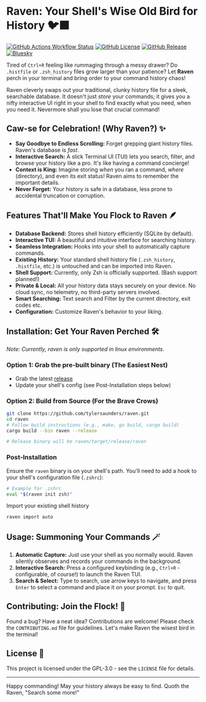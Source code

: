 # Raven: Your Shell's Wise Old Bird for History 🐦‍⬛

[![GitHub Actions Workflow Status](https://img.shields.io/github/actions/workflow/status/tylersaunders/raven/ci.yml)](https://github.com/tylersaunders/raven/actions/workflows/ci.yml)
[![GitHub License](https://img.shields.io/github/license/tylersaunders/raven)](https://github.com/tylersaunders/raven/blob/main/LICENSE)
[![GitHub Release](https://img.shields.io/github/v/release/tylersaunders/raven)](https://github.com/tylersaunders/raven/releases/latest)
[![Bluesky](https://img.shields.io/badge/Bluesky-0285FF?logo=bluesky&logoColor=fff)](https://bsky.app/profile/tyler.thesummit.dev)

Tired of `Ctrl+R` feeling like rummaging through a messy drawer? Do `.histfile` or `.zsh_history` files grow larger than your patience? Let **Raven** perch in your terminal and bring order to your command history chaos!

Raven cleverly swaps out your traditional, clunky history file for a sleek, searchable database. It doesn't just *store* your commands; it gives you a nifty interactive UI right in your shell to find exactly what you need, when you need it. Nevermore shall you lose that crucial command!

## Caw-se for Celebration! (Why Raven?) ✨

*   **Say Goodbye to Endless Scrolling:** Forget grepping giant history files. Raven's database is *fast*.
*   **Interactive Search:** A slick Terminal UI (TUI) lets you search, filter, and browse your history like a pro. It's like having a command concierge!
*   **Context is King:** Imagine storing *when* you ran a command, *where* (directory), and even its exit status! Raven aims to remember the important details.
*   **Never Forget:** Your history is safe in a database, less prone to accidental truncation or corruption.

## Features That'll Make You Flock to Raven 🪶

*   **Database Backend:** Stores shell history efficiently (SQLite by default).
*   **Interactive TUI:** A beautiful and intuitive interface for searching history.
*   **Seamless Integration:** Hooks into your shell to automatically capture commands.
*   **Existing History:** Your standard shell history file (`.zsh_history`, `.histfile`, etc.) is untouched and can be imported into Raven.
*   **Shell Support:** Currently, only Zsh is officially supported. (Bash support planned!)
*   **Private & Local:** All your history data stays securely on your device. No cloud sync, no telemetry, no third-party servers involved.
*   **Smart Searching:** Text search and Filter by the current directory, exit codes etc.
*   **Configuration:** Customize Raven's behavior to your liking.

## Installation: Get Your Raven Perched 🛠️

*Note: Currently, raven is only supported in linux environments.*

### Option 1: Grab the pre-built binary (The Easiest Nest)

- Grab the latest [release]( https://github.com/tylersaunders/raven/releases/latest)
- Update your shell's config (see Post-Installation steps below)


### Option 2: Build from Source (For the Brave Crows)

```sh
git clone https://github.com/tylersaunders/raven.git
cd raven
# Follow build instructions (e.g., make, go build, cargo build)
cargo build --bin raven --release

# Release binary will be raven/target/release/raven
```

### Post-Installation

Ensure the `raven` binary is on your shell's path.
You'll need to add a hook to your shell's configuration file (`.zshrc`):

```sh
# Example for .zshrc
eval "$(raven init zsh)"
```

Import your existing shell history

```sh
raven import auto
```

## Usage: Summoning Your Commands 🪄

1.  **Automatic Capture:** Just use your shell as you normally would. Raven silently observes and records your commands in the background.
2.  **Interactive Search:** Press a configured keybinding (e.g., `Ctrl+R` - configurable, of course!) to launch the Raven TUI.
3.  **Search & Select:** Type to search, use arrow keys to navigate, and press `Enter` to select a command and place it on your prompt. `Esc` to quit.

## Contributing: Join the Flock! 🤝

Found a bug? Have a neat idea? Contributions are welcome! Please check the `CONTRIBUTING.md` file for guidelines. Let's make Raven the wisest bird in the terminal!

## License 📜

This project is licensed under the GPL-3.0 - see the `LICENSE` file for details.

---

Happy commanding! May your history always be easy to find. Quoth the Raven, "Search some more!"
